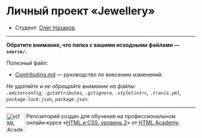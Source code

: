 # Личный проект «Jewellery»

* Студент: [Олег Назаров](https://up.htmlacademy.ru/adaptive/20/user/977377).

---

**Обратите внимание, что папка с вашими исходными файлами — `source/`.**

Полезный файл:

- [Contributing.md](Contributing.md) — руководство по внесению изменений.

_Не удаляйте и не обращайте внимание на файлы:_<br>
_`.editorconfig`, `.gitattributes`, `.gitignore`, `.stylelintrc`, `.travis.yml`, `package-lock.json`, `package.json`._

---

<a href="https://htmlacademy.ru/intensive/adaptive"><img align="left" width="50" height="50" alt="HTML Academy" src="https://up.htmlacademy.ru/static/img/intensive/adaptive/logo-for-github-2.png"></a>

Репозиторий создан для обучения на профессиональном онлайн‑курсе «[HTML и CSS, уровень 2](https://htmlacademy.ru/intensive/adaptive)» от [HTML Academy](https://htmlacademy.ru).

[travis-image]: https://travis-ci.com/htmlacademy-adaptive/977377-mishka-20.svg?branch=master
[travis-url]: https://travis-ci.com/htmlacademy-adaptive/977377-mishka-20
[dependency-image]: https://david-dm.org/htmlacademy-adaptive/977377-mishka-20/dev-status.svg?style=flat-square
[dependency-url]: https://david-dm.org/htmlacademy-adaptive/977377-mishka-20?type=dev
